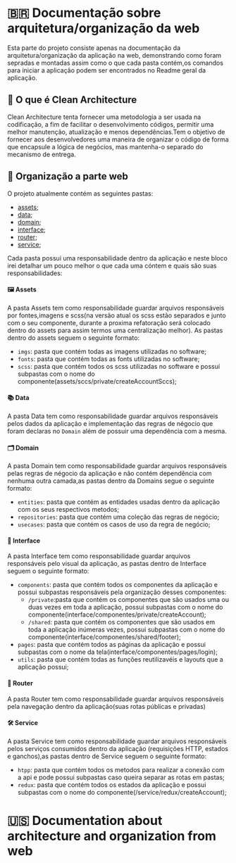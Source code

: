 # 🇧🇷 Documentação sobre arquitetura/organização da web

Esta parte do projeto consiste apenas na documentação da arquitetura/organização da aplicação na web, demonstrando como foram sepradas e montadas assim como o que cada pasta contém,os comandos para iniciar a aplicação podem ser encontrados no Readme geral da aplicação.

## :pushpin: O que é Clean Architecture

Clean Architecture tenta fornecer uma metodologia a ser usada na codificação, a fim de facilitar o desenvolvimento códigos, permitir uma melhor manutenção, atualização e menos dependências.Tem o objetivo de fornecer aos desenvolvedores uma maneira de organizar o código de forma que encapsule a lógica de negócios, mas mantenha-o separado do mecanismo de entrega.

## :open_file_folder: Organização a parte web

O projeto atualmente contém as seguintes pastas:

- [assets]();
- [data]();
- [domain]();
- [interface]();
- [router]();
- [service]();

Cada pasta possui uma responsabilidade dentro da aplicação e neste bloco irei detalhar um pouco melhor o que cada uma cóntem e quais são suas responsabilidades:

#### :framed_picture: Assets

A pasta Assets tem como responsabilidade guardar arquivos responsáveis por fontes,imagens e scss(na versão atual os scss estão separados e junto com o seu componente, durante a proxima refatoração será colocado dentro do assets para assim termos uma centralização melhor).
As pastas dentro do assets seguem o seguinte formato:
  - `imgs`: pasta que contém todas as imagens utilizadas no software;
  - `fonts`: pasta que contém todas as fonts utilizadas no software;
  - `scss`: pasta que contém todos os scss utilizadas no software e possuí subpastas com o nome do componente(assets/sccs/private/createAccountSccs);

#### :books: Data

A pasta Data tem como responsabilidade guardar arquivos responsáveis pelos dados da aplicação e implementação das regras de négocio que foram declaras no `Domain` além de possuir uma dependência com a mesma.

#### :card_index_dividers: Domain

A pasta Domain tem como responsabilidade guardar arquivos responsáveis pelas regras de négocio da aplicação e não contém dependência com nenhuma outra camada,as pastas dentro da Domains segue o seguinte formato:
  - `entities`: pasta que contém as entidades usadas dentro da aplicação com os seus respectivos metodos;
  - `repositories`: pasta que contém uma coleção das regras de negócio;
  - `usecases`: pasta que contém os casos de uso da regra de negócio;

#### :art: Interface

A pasta Interface tem como responsabilidade guardar arquivos responsáveis pelo visual da aplicação, as pastas dentro de Interface seguem o seguinte formato:
  - `components`: pasta que contém todos os componentes da aplicação e possui subpastas responsáveis pela organização desses componentes:
      - `/private`:pasta que contém os componentes que são usados uma ou duas vezes em toda a aplicação, possui subpastas com o nome do componente(interface/componentes/private/createAccount);
      - `/shared`: pasta que contém os componentes que são usados em toda a aplicação inúmeras vezes, possui subpastas com o nome do componente(interface/componentes/shared/footer);
  - `pages`: pasta que contém todos as páginas da aplicação e possui subpastas com o nome da tela(interface/componentes/pages/login);
  - `utils`: pasta que contém todas as funções reutilizavéis e layouts que a aplicação possui;
    
#### :compass: Router

A pasta Router tem como responsabilidade guardar arquivos responsáveis pela navegação dentro da aplicação(suas rotas públicas e privadas)

#### :hammer_and_wrench: Service

A pasta Service tem como responsabilidade guardar arquivos responsáveis pelos serviços consumidos dentro da aplicação (requisições HTTP, estados e ganchos),as pastas dentro de Service seguem o seguinte formato:
  - `htpp`: pasta que contém todos os metodos para realizar a conexão com a api e pode possui subpastas caso queira separar as rotas em pastas;
  - `redux`: pasta que contém todos os estados da aplicação e possui subpastas com o nome do componente(/service/redux/createAccount);

    
# 🇺🇸 Documentation about architecture and organization from web
